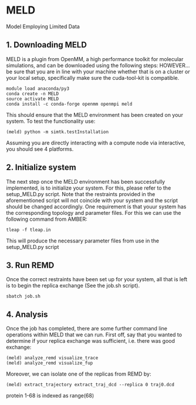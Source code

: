 # MELD
Model Employing Limited Data
## 1. Downloading MELD

MELD is a plugin from OpenMM, a high performance toolkit for molecular simulations, and can be downloaded using the following steps: 
HOWEVER... be sure that you are in line with your machine whether that is on a cluster or your local setup, specifically make sure the cuda-tool-kit is compatible. 
```
module load anaconda/py3 
conda create -n MELD 
source activate MELD
conda install -c conda-forge openmm openmpi meld
```
This should ensure that the MELD environment has been created on your system. To test the functionality use: 
```
(meld) python -m simtk.testInstallation
```
Assuming you are directly interacting with a compute node via interactive, you should see 4 platforms.

## 2. Initialize system

The next step once the MELD environment has been successfully implemented, is to initialize your system. For this, please refer to the setup_MELD.py script. 
Note that the restraints provided in the aforementioned script will not coincide with your system and the script should be changed accordingly. One requirement is that youur system has the corresponding topology and parameter files. For this we can use the following command from AMBER:
```
tleap -f tleap.in
```
This will produce the necessary parameter files from use in the setup_MELD.py script

## 3. Run REMD

Once the correct restraints have been set up for your system, all that is left is to begin the replica exchange (See the job.sh script).
```
sbatch job.sh
```
## 4. Analysis

Once the job has completed, there are some further command line operations within MELD that we can run. First off, say that you wanted to determine if your replica exchange was sufficient, i.e. there was good exchange: 
```
(meld) analyze_remd visualize_trace 
(meld) analyze_remd visualize_fup
```
Moreover, we can isolate one of the replicas from REMD by: 
```
(meld) extract_trajectory extract_traj_dcd --replica 0 traj0.dcd 
```
protein 1-68 is indexed as range(68)
